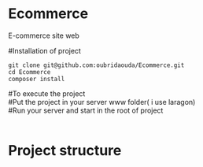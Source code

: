 # Ecommerce
E-commerce site web

#Installation of project
````
git clone git@github.com:oubridaouda/Ecommerce.git
cd Ecommerce
composer install
````
#To execute the project
<br/>
#Put the project in your server www folder( i use laragon)
<br/>
#Run your server and start in the root of project 
<br/>
<br/>
<h1>Project structure<h1>

